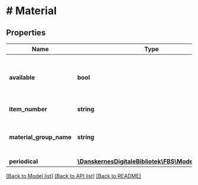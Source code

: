 # # Material

## Properties

Name | Type | Description | Notes
------------ | ------------- | ------------- | -------------
**available** | **bool** | True if material is available on-shelf, false if lent out |
**item_number** | **string** | Identifies the material |
**material_group_name** | **string** | Name of the material group that the material belongs to |
**periodical** | [**\DanskernesDigitaleBibliotek\FBS\Model\Periodical**](Periodical.md) |  | [optional]

[[Back to Model list]](../../README.md#models) [[Back to API list]](../../README.md#endpoints) [[Back to README]](../../README.md)
